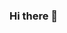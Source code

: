 ### Hi there 👋

<!--
**BartoszT2omaszewski/BartoszT2omaszewski** is a ✨ _special_ ✨ repository because its `README.md` (this file) appears on your GitHub profile.

![flutter](https://user-images.githubusercontent.com/95141414/157230486-5de08f1e-59ff-496b-87e1-f4659fd31c23.jpg)

Here are some ideas to get you started:

- 🔭 I’m currently working on ...
- 🌱 I’m currently learning ...
- 👯 I’m looking to collaborate on ...
- 🤔 I’m looking for help with ...
- 💬 Ask me about ...
- 📫 How to reach me: ...
- 😄 Pronouns: ...
- ⚡ Fun fact: ...
-->

